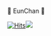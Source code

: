 :frog: EunChan :frog:

[![Hits](https://hits.seeyoufarm.com/api/count/incr/badge.svg?url=https%3A%2F%2Fgithub.com%2FEunChanNam&count_bg=%233DC849&title_bg=%23555555&icon=github.svg&icon_color=%23FFFFFF&title=GitHub&edge_flat=false)](https://hits.seeyoufarm.com)<img src="https://img.shields.io/badge/Instragram-FF69B4?style=flat-square&logo=instragram&logoColor=white"/>

<!--
**EunChanNam/EunChanNam** is a ✨ _special_ ✨ repository because its `README.md` (this file) appears on your GitHub profile.

Here are some ideas to get you started:

- 🔭 I’m currently working on ...
- 🌱 I’m currently learning ...
- 👯 I’m looking to collaborate on ...
- 🤔 I’m looking for help with ...
- 💬 Ask me about ...
- 📫 How to reach me: ...
- 😄 Pronouns: ...
- ⚡ Fun fact: ...
-->
